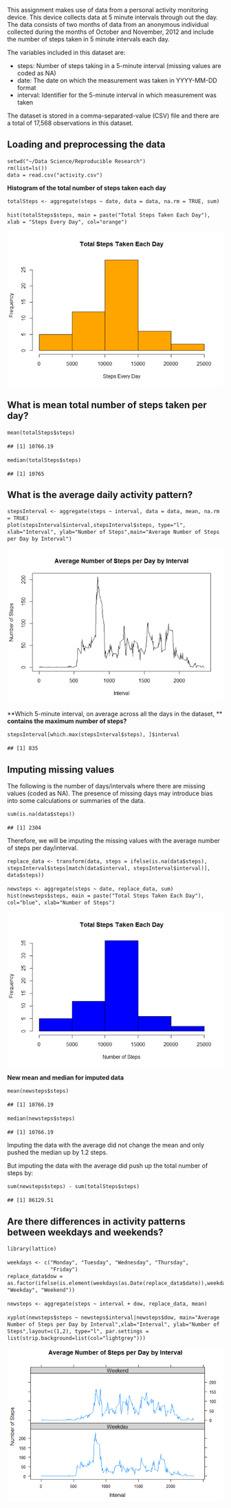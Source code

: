 This assignment makes use of data from a personal activity monitoring
device. This device collects data at 5 minute intervals through out the
day. The data consists of two months of data from an anonymous
individual collected during the months of October and November, 2012 and
include the number of steps taken in 5 minute intervals each day.

The variables included in this dataset are:

-   steps: Number of steps taking in a 5-minute interval (missing values
    are coded as NA)
-   date: The date on which the measurement was taken in YYYY-MM-DD
    format
-   interval: Identifier for the 5-minute interval in which measurement
    was taken

The dataset is stored in a comma-separated-value (CSV) file and there
are a total of 17,568 observations in this dataset.

Loading and preprocessing the data
----------------------------------

    setwd("~/Data Science/Reproducible Research")
    rm(list=ls())
    data = read.csv("activity.csv")

**Histogram of the total number of steps taken each day**

    totalSteps <- aggregate(steps ~ date, data = data, na.rm = TRUE, sum)

    hist(totalSteps$steps, main = paste("Total Steps Taken Each Day"), xlab = "Steps Every Day", col="orange")

![](PA1_template_files/figure-markdown_strict/unnamed-chunk-2-1.png)

What is mean total number of steps taken per day?
-------------------------------------------------

    mean(totalSteps$steps)

    ## [1] 10766.19

    median(totalSteps$steps)

    ## [1] 10765

What is the average daily activity pattern?
-------------------------------------------

    stepsInterval <- aggregate(steps ~ interval, data = data, mean, na.rm = TRUE)
    plot(stepsInterval$interval,stepsInterval$steps, type="l", xlab="Interval", ylab="Number of Steps",main="Average Number of Steps per Day by Interval")

![](PA1_template_files/figure-markdown_strict/unnamed-chunk-4-1.png)

**Which 5-minute interval, on average across all the days in the
dataset, ** **contains the maximum number of steps?**

    stepsInterval[which.max(stepsInterval$steps), ]$interval

    ## [1] 835

Imputing missing values
-----------------------

The following is the number of days/intervals where there are missing
values (coded as NA). The presence of missing days may introduce bias
into some calculations or summaries of the data.

    sum(is.na(data$steps))

    ## [1] 2304

Therefore, we will be imputing the missing values with the average
number of steps per day/interval.

    replace_data <- transform(data, steps = ifelse(is.na(data$steps), stepsInterval$steps[match(data$interval, stepsInterval$interval)], data$steps))

    newsteps <- aggregate(steps ~ date, replace_data, sum)
    hist(newsteps$steps, main = paste("Total Steps Taken Each Day"), col="blue", xlab="Number of Steps")

![](PA1_template_files/figure-markdown_strict/unnamed-chunk-7-1.png)

**New mean and median for imputed data**

    mean(newsteps$steps)

    ## [1] 10766.19

    median(newsteps$steps)

    ## [1] 10766.19

Imputing the data with the average did not change the mean and only
pushed the median up by 1.2 steps.

But imputing the data with the average did push up the total number of
steps by:

    sum(newsteps$steps) - sum(totalSteps$steps)

    ## [1] 86129.51

Are there differences in activity patterns between weekdays and weekends?
-------------------------------------------------------------------------

    library(lattice)

    weekdays <- c("Monday", "Tuesday", "Wednesday", "Thursday", 
                  "Friday")
    replace_data$dow = as.factor(ifelse(is.element(weekdays(as.Date(replace_data$date)),weekdays), "Weekday", "Weekend"))

    newsteps <- aggregate(steps ~ interval + dow, replace_data, mean)

    xyplot(newsteps$steps ~ newsteps$interval|newsteps$dow, main="Average Number of Steps per Day by Interval",xlab="Interval", ylab="Number of Steps",layout=c(1,2), type="l", par.settings = list(strip.background=list(col="lightgrey")))

![](PA1_template_files/figure-markdown_strict/unnamed-chunk-10-1.png)
